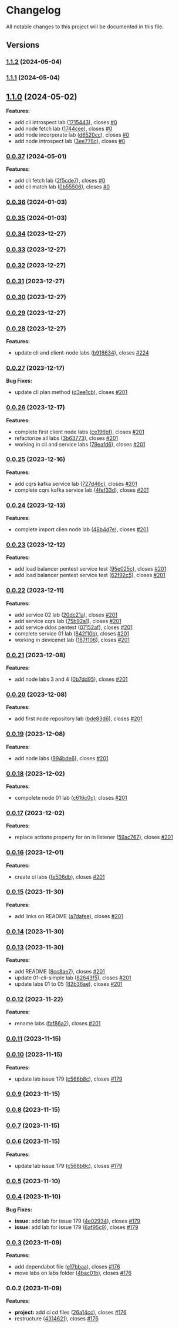 # Changelog

All notable changes to this project will be documented in this file.

## Versions

### [1.1.2](https://github.com/lambda-orm/lambdaorm-labs/compare/v1.1.1...v1.1.2) (2024-05-04)

### [1.1.1](https://github.com/lambda-orm/lambdaorm-labs/compare/v1.1.0...v1.1.1) (2024-05-04)

## [1.1.0](https://github.com/lambda-orm/lambdaorm-labs/compare/v0.0.37...v1.1.0) (2024-05-02)

**Features:**

* add cli introspect  lab ([1715443](https://github.com/lambda-orm/lambdaorm-labs/commit/171544304ee3f75a00483548751d4f47c9624d68)), closes [#0](https://github.com/lambda-orm/lambdaorm-labs/issues/0)
* add node fetch lab ([1744cee](https://github.com/lambda-orm/lambdaorm-labs/commit/1744ceeff14dcb1fec199cdcd81a032cef1133f4)), closes [#0](https://github.com/lambda-orm/lambdaorm-labs/issues/0)
* add node incorporate lab ([d6520cc](https://github.com/lambda-orm/lambdaorm-labs/commit/d6520cc5dbd813efde78401c4774e65b068b8cf6)), closes [#0](https://github.com/lambda-orm/lambdaorm-labs/issues/0)
* add node introspect lab ([3ee778c](https://github.com/lambda-orm/lambdaorm-labs/commit/3ee778c496b4884c7c0ae2b334b15b9fb71be1e2)), closes [#0](https://github.com/lambda-orm/lambdaorm-labs/issues/0)

### [0.0.37](https://github.com/lambda-orm/lambdaorm-labs/compare/v0.0.36...v0.0.37) (2024-05-01)

**Features:**

* add cli fetch lab ([2f5cde7](https://github.com/lambda-orm/lambdaorm-labs/commit/2f5cde75295109dc2ca523bd51d42516f1fbe4cf)), closes [#0](https://github.com/lambda-orm/lambdaorm-labs/issues/0)
* add cli match lab ([0b55506](https://github.com/lambda-orm/lambdaorm-labs/commit/0b55506efee183a622f2bb1e8e2afc1039c64b4a)), closes [#0](https://github.com/lambda-orm/lambdaorm-labs/issues/0)

### [0.0.36](https://github.com/lambda-orm/lambdaorm-labs/compare/v0.0.35...v0.0.36) (2024-01-03)

### [0.0.35](https://github.com/lambda-orm/lambdaorm-labs/compare/v0.0.28...v0.0.35) (2024-01-03)

### [0.0.34](https://github.com/lambda-orm/lambdaorm-labs/compare/v0.0.33...v0.0.34) (2023-12-27)

### [0.0.33](https://github.com/lambda-orm/lambdaorm-labs/compare/v0.0.32...v0.0.33) (2023-12-27)

### [0.0.32](https://github.com/lambda-orm/lambdaorm-labs/compare/v0.0.31...v0.0.32) (2023-12-27)

### [0.0.31](https://github.com/lambda-orm/lambdaorm-labs/compare/v0.0.30...v0.0.31) (2023-12-27)

### [0.0.30](https://github.com/lambda-orm/lambdaorm-labs/compare/v0.0.29...v0.0.30) (2023-12-27)

### [0.0.29](https://github.com/lambda-orm/lambdaorm-labs/compare/v0.0.28...v0.0.29) (2023-12-27)

### [0.0.28](https://github.com/lambda-orm/lambdaorm-labs/compare/v0.0.27...v0.0.28) (2023-12-27)

**Features:**

* update cli and client-node labs ([b918634](https://github.com/lambda-orm/lambdaorm-labs/commit/b918634024c0ab42ccf6052c2f513b4044d8a6d5)), closes [#224](https://github.com/lambda-orm/lambdaorm-labs/issues/224)

### [0.0.27](https://github.com/lambda-orm/lambdaorm-labs/compare/v0.0.26...v0.0.27) (2023-12-17)

**Bug Fixes:**

* update cli plan method ([d3ee1cb](https://github.com/lambda-orm/lambdaorm-labs/commit/d3ee1cbe7d29dc8feb8571892cd00beee847cf9b)), closes [#201](https://github.com/lambda-orm/lambdaorm-labs/issues/201)

### [0.0.26](https://github.com/lambda-orm/lambdaorm-labs/compare/v0.0.25...v0.0.26) (2023-12-17)

**Features:**

* complete first client node labs ([ce196bf](https://github.com/lambda-orm/lambdaorm-labs/commit/ce196bf01d1d17801fcf84eca6e3cc696f0062cf)), closes [#201](https://github.com/lambda-orm/lambdaorm-labs/issues/201)
* refactorize all labs ([3b63773](https://github.com/lambda-orm/lambdaorm-labs/commit/3b63773f74171f640e59269e5fd3955c68df17ff)), closes [#201](https://github.com/lambda-orm/lambdaorm-labs/issues/201)
* working in cli and service labs ([79eafd6](https://github.com/lambda-orm/lambdaorm-labs/commit/79eafd646569b28f75770668d19429dd3ba41652)), closes [#201](https://github.com/lambda-orm/lambdaorm-labs/issues/201)

### [0.0.25](https://github.com/lambda-orm/lambdaorm-labs/compare/v0.0.24...v0.0.25) (2023-12-16)

**Features:**

* add cqrs kafka service lab ([727d46c](https://github.com/lambda-orm/lambdaorm-labs/commit/727d46c504087febd568d85646891817023de1ac)), closes [#201](https://github.com/lambda-orm/lambdaorm-labs/issues/201)
* complete cqrs kafka service lab ([4fef33d](https://github.com/lambda-orm/lambdaorm-labs/commit/4fef33dfb15b6bbdea44566d41535f94490c8e19)), closes [#201](https://github.com/lambda-orm/lambdaorm-labs/issues/201)

### [0.0.24](https://github.com/lambda-orm/lambdaorm-labs/compare/v0.0.23...v0.0.24) (2023-12-13)

**Features:**

* complete import clien node lab ([48b4d7e](https://github.com/lambda-orm/lambdaorm-labs/commit/48b4d7ec131f07b368a9e3d2d25f57ac85462bc2)), closes [#201](https://github.com/lambda-orm/lambdaorm-labs/issues/201)

### [0.0.23](https://github.com/lambda-orm/lambdaorm-labs/compare/v0.0.22...v0.0.23) (2023-12-12)

**Features:**

* add load balancer pentest service test ([95e025c](https://github.com/lambda-orm/lambdaorm-labs/commit/95e025c6baa8193012d513ac1fe27b402a535b70)), closes [#201](https://github.com/lambda-orm/lambdaorm-labs/issues/201)
* add load balancer pentest service test ([62f92c5](https://github.com/lambda-orm/lambdaorm-labs/commit/62f92c5a7eb4b10f08228e64a9780a6e6c26f7ee)), closes [#201](https://github.com/lambda-orm/lambdaorm-labs/issues/201)

### [0.0.22](https://github.com/lambda-orm/lambdaorm-labs/compare/v0.0.21...v0.0.22) (2023-12-11)

**Features:**

* add service 02 lab ([20dc21a](https://github.com/lambda-orm/lambdaorm-labs/commit/20dc21ad85367e4100e018024d140cd316754717)), closes [#201](https://github.com/lambda-orm/lambdaorm-labs/issues/201)
* add service cqrs lab ([75b92a1](https://github.com/lambda-orm/lambdaorm-labs/commit/75b92a1ba30833d4d059d8585317e182088f0bdd)), closes [#201](https://github.com/lambda-orm/lambdaorm-labs/issues/201)
* add service ddos pentest ([07152af](https://github.com/lambda-orm/lambdaorm-labs/commit/07152af000ca84c6144cf24c7e49aebcb241d464)), closes [#201](https://github.com/lambda-orm/lambdaorm-labs/issues/201)
* complete service 01 lab ([842f10b](https://github.com/lambda-orm/lambdaorm-labs/commit/842f10b3f387b7a240f1afef40fe4c9d95bc058c)), closes [#201](https://github.com/lambda-orm/lambdaorm-labs/issues/201)
* working in devicenet lab ([187f106](https://github.com/lambda-orm/lambdaorm-labs/commit/187f106685d0e9c08a309883e9f03f1a16423689)), closes [#201](https://github.com/lambda-orm/lambdaorm-labs/issues/201)

### [0.0.21](https://github.com/lambda-orm/lambdaorm-labs/compare/v0.0.20...v0.0.21) (2023-12-08)

**Features:**

* add node labs 3 and 4 ([0b7dd95](https://github.com/lambda-orm/lambdaorm-labs/commit/0b7dd95c4933d24cb95d4e2050456c971bede94f)), closes [#201](https://github.com/lambda-orm/lambdaorm-labs/issues/201)

### [0.0.20](https://github.com/lambda-orm/lambdaorm-labs/compare/v0.0.19...v0.0.20) (2023-12-08)

**Features:**

* add first node repository lab ([bde83d6](https://github.com/lambda-orm/lambdaorm-labs/commit/bde83d6405740f073ecbeff3c0a527cfdb0558fc)), closes [#201](https://github.com/lambda-orm/lambdaorm-labs/issues/201)

### [0.0.19](https://github.com/lambda-orm/lambdaorm-labs/compare/v0.0.18...v0.0.19) (2023-12-08)

**Features:**

* add node labs ([994bde6](https://github.com/lambda-orm/lambdaorm-labs/commit/994bde6499aeb9f5f7b4b9e5d7e854a7f797a5ea)), closes [#201](https://github.com/lambda-orm/lambdaorm-labs/issues/201)

### [0.0.18](https://github.com/lambda-orm/lambdaorm-labs/compare/v0.0.17...v0.0.18) (2023-12-02)

**Features:**

* compolete node 01 lab ([c616c0c](https://github.com/lambda-orm/lambdaorm-labs/commit/c616c0c5bd84b0ae52918eddf1abd82c9364f7ef)), closes [#201](https://github.com/lambda-orm/lambdaorm-labs/issues/201)

### [0.0.17](https://github.com/lambda-orm/lambdaorm-labs/compare/v0.0.16...v0.0.17) (2023-12-02)

**Features:**

* replace actions property for on in listener ([59ac767](https://github.com/lambda-orm/lambdaorm-labs/commit/59ac767e0a2bd52be13dadc92999320256786f41)), closes [#201](https://github.com/lambda-orm/lambdaorm-labs/issues/201)

### [0.0.16](https://github.com/lambda-orm/lambdaorm-labs/compare/v0.0.15...v0.0.16) (2023-12-01)

**Features:**

* create ci labs ([fe506db](https://github.com/lambda-orm/lambdaorm-labs/commit/fe506db2a1749d9b1cdacbcb5f0f6600b407f3d1)), closes [#201](https://github.com/lambda-orm/lambdaorm-labs/issues/201)

### [0.0.15](https://github.com/lambda-orm/lambdaorm-labs/compare/v0.0.14...v0.0.15) (2023-11-30)

**Features:**

* add links on README ([a7dafee](https://github.com/lambda-orm/lambdaorm-labs/commit/a7dafeee237247986c9e69ed8b5d998382c61f1c)), closes [#201](https://github.com/lambda-orm/lambdaorm-labs/issues/201)

### [0.0.14](https://github.com/lambda-orm/lambdaorm-labs/compare/v0.0.13...v0.0.14) (2023-11-30)

### [0.0.13](https://github.com/lambda-orm/lambdaorm-labs/compare/v0.0.12...v0.0.13) (2023-11-30)

**Features:**

* add README ([8cc8ae7](https://github.com/lambda-orm/lambdaorm-labs/commit/8cc8ae790f2e3a66448bb1eabfc744119805f444)), closes [#201](https://github.com/lambda-orm/lambdaorm-labs/issues/201)
* update 01-cli-simple lab ([82643f5](https://github.com/lambda-orm/lambdaorm-labs/commit/82643f510bd4bccc79977a634dfea5f2088055b5)), closes [#201](https://github.com/lambda-orm/lambdaorm-labs/issues/201)
* update labs 01 to 05 ([82b36ae](https://github.com/lambda-orm/lambdaorm-labs/commit/82b36ae6d60bfa88886c03ccbb01416016a1762e)), closes [#201](https://github.com/lambda-orm/lambdaorm-labs/issues/201)

### [0.0.12](https://github.com/lambda-orm/lambdaorm-labs/compare/v0.0.11...v0.0.12) (2023-11-22)

**Features:**

* rename labs ([faf86a2](https://github.com/lambda-orm/lambdaorm-labs/commit/faf86a2194027b41dbd3df54898f4b275a9f0899)), closes [#201](https://github.com/lambda-orm/lambdaorm-labs/issues/201)

### [0.0.11](https://github.com/lambda-orm/lambdaorm-labs/compare/v0.0.10...v0.0.11) (2023-11-15)

### [0.0.10](https://github.com/lambda-orm/lambdaorm-labs/compare/v0.0.5...v0.0.10) (2023-11-15)

**Features:**

* update lab issue 179 ([c566b8c](https://github.com/lambda-orm/lambdaorm-labs/commit/c566b8c7701ec014a5d401bd52a034968102f4c3)), closes [#179](https://github.com/lambda-orm/lambdaorm-labs/issues/179)

### [0.0.9](https://github.com/lambda-orm/lambdaorm-labs/compare/v0.0.8...v0.0.9) (2023-11-15)

### [0.0.8](https://github.com/lambda-orm/lambdaorm-labs/compare/v0.0.7...v0.0.8) (2023-11-15)

### [0.0.7](https://github.com/lambda-orm/lambdaorm-labs/compare/v0.0.6...v0.0.7) (2023-11-15)

### [0.0.6](https://github.com/lambda-orm/lambdaorm-labs/compare/v0.0.5...v0.0.6) (2023-11-15)

**Features:**

* update lab issue 179 ([c566b8c](https://github.com/lambda-orm/lambdaorm-labs/commit/c566b8c7701ec014a5d401bd52a034968102f4c3)), closes [#179](https://github.com/lambda-orm/lambdaorm-labs/issues/179)

### [0.0.5](https://github.com/lambda-orm/lambdaorm-labs/compare/v0.0.4...v0.0.5) (2023-11-10)

### [0.0.4](https://github.com/lambda-orm/lambdaorm-labs/compare/v0.0.3...v0.0.4) (2023-11-10)

**Bug Fixes:**

* **issue:** add lab for issue 179 ([4e02934](https://github.com/lambda-orm/lambdaorm-labs/commit/4e02934cfa5c3b8ba07e00484b8e969f3c8ea038)), closes [#179](https://github.com/lambda-orm/lambdaorm/issues/179)
* **issue:** add lab for issue 179 ([6af95c9](https://github.com/lambda-orm/lambdaorm-labs/commit/6af95c9f91cb2dfa1a3b6069d81ded7e0e47477e)), closes [#179](https://github.com/lambda-orm/lambdaorm/issues/179)

### [0.0.3](https://github.com/lambda-orm/lambdaorm-labs/compare/v0.0.2...v0.0.3) (2023-11-09)

**Features:**

* add dependabot file ([e17bbaa](https://github.com/lambda-orm/lambdaorm-labs/commit/e17bbaa9cf5fc218b5ee19bc743340fd989e9221)), closes [#176](https://github.com/lambda-orm/lambdaorm/issues/176)
* move labs on labs folder ([4bac01b](https://github.com/lambda-orm/lambdaorm-labs/commit/4bac01bf0027c0fa3085a974e046791c8f40f057)), closes [#176](https://github.com/lambda-orm/lambdaorm/issues/176)

### 0.0.2 (2023-11-09)

**Features:**

* **project:** add ci cd files ([26a14cc](https://github.com/lambda-orm/lambdaorm-labs/commit/26a14cc3068cbff76b8e009d1802531421ff130b)), closes [#176](https://github.com/lambda-orm/lambdaorm-labs/issues/176)
* restructure ([4314621](https://github.com/lambda-orm/lambdaorm-labs/commit/4314621a488b2353b58dfc3e4bf6a24696fc6a88)), closes [#176](https://github.com/lambda-orm/lambdaorm/issues/176)
